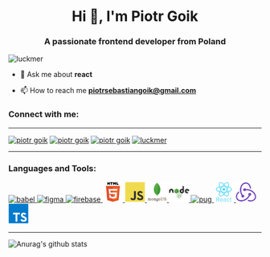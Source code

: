 <h1 align="center">Hi 👋, I'm Piotr Goik</h1>
<h3 align="center">A passionate frontend developer from Poland</h3>

<p align="left"> <img src="https://komarev.com/ghpvc/?username=luckmer&label=Profile%20views&color=0e75b6&style=flat" alt="luckmer" /> </p>

- 💬 Ask me about **react**

- 📫 How to reach me **piotrsebastiangoik@gmail.com**

<h3 align="left">Connect with me:</h3>
<hr/>
<p align="left">
<a href="https://linkedin.com/in/piotr goik" target="blank"><img align="center" src="https://simpleicons.org/icons/linkedin.svg" alt="piotr goik" height="30" width="40" /></a>
<a href="https://fb.com/piotr goik" target="blank"><img align="center" src="https://cdn.jsdelivr.net/npm/simple-icons@3.0.1/icons/facebook.svg" alt="piotr goik" height="30" width="40" /></a>
<a href="https://www.behance.net/piotr goik" target="blank"><img align="center" src="https://cdn.jsdelivr.net/npm/simple-icons@3.0.1/icons/behance.svg" alt="piotr goik" height="30" width="40" /></a>
<a href="https://www.leetcode.com/luckmer"  target="blank"><img align="center" src="https://cdn.jsdelivr.net/npm/simple-icons@3.0.1/icons/leetcode.svg" alt="luckmer" height="30" width="40" /></a>
</p>
<hr/>

<h3 align="left">Languages and Tools:</h3>
<p align="left"> <a href="https://babeljs.io/" target="_blank"> <img src="https://www.vectorlogo.zone/logos/babeljs/babeljs-icon.svg" alt="babel" width="40" height="40"/> </a> <a href="https://www.figma.com/" target="_blank"> <img src="https://www.vectorlogo.zone/logos/figma/figma-icon.svg" alt="figma" width="40" height="40"/> </a> <a href="https://firebase.google.com/" target="_blank"> <img src="https://www.vectorlogo.zone/logos/firebase/firebase-icon.svg" alt="firebase" width="40" height="40"/> </a> <a href="https://www.w3.org/html/" target="_blank"> <img src="https://raw.githubusercontent.com/devicons/devicon/master/icons/html5/html5-original-wordmark.svg" alt="html5" width="40" height="40"/> </a> <a href="https://developer.mozilla.org/en-US/docs/Web/JavaScript" target="_blank"> <img src="https://raw.githubusercontent.com/devicons/devicon/master/icons/javascript/javascript-original.svg" alt="javascript" width="40" height="40"/> </a> <a href="https://www.mongodb.com/" target="_blank"> <img src="https://raw.githubusercontent.com/devicons/devicon/master/icons/mongodb/mongodb-original-wordmark.svg" alt="mongodb" width="40" height="40"/> </a> <a href="https://nodejs.org" target="_blank"> <img src="https://raw.githubusercontent.com/devicons/devicon/master/icons/nodejs/nodejs-original-wordmark.svg" alt="nodejs" width="40" height="40"/> </a> <a href="https://pugjs.org" target="_blank"> <img src="https://cdn.worldvectorlogo.com/logos/pug.svg" alt="pug" width="100vw" height="40"/> </a> <a href="https://reactjs.org/" target="_blank"> <img src="https://raw.githubusercontent.com/devicons/devicon/master/icons/react/react-original-wordmark.svg" alt="react" width="40" height="40"/> </a> <a href="https://redux.js.org" target="_blank"> <img src="https://raw.githubusercontent.com/devicons/devicon/master/icons/redux/redux-original.svg" alt="redux" width="40" height="40"/> </a> <a href="https://www.typescriptlang.org/" target="_blank"> <img src="https://raw.githubusercontent.com/devicons/devicon/master/icons/typescript/typescript-original.svg" alt="typescript" width="40" height="40"/> </a> </p>

<hr>

![Anurag's github stats](https://github-readme-stats.vercel.app/api?username=luckmer&show_icons=true&theme=radical)




